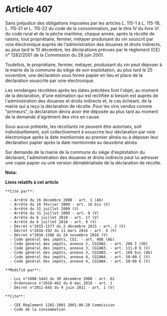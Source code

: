 # Article 407

Sans préjudice des obligations imposées par les articles L. 115-1 à L. 115-18, L. 115-21 et L. 115-22 du code de la
consommation, par le titre IV du livre VI du code rural et de la pêche maritime, chaque année, après la récolte de raisins,
tout propriétaire, fermier, métayer produisant du vin souscrit par voie électronique auprès de l'administration des douanes
et droits indirects, au plus tard le 10 décembre, les déclarations prévues par le règlement (CE) n° 1282/2001 de la
Commission du 28 juin 2001.

Toutefois, le propriétaire, fermier, métayer, produisant du vin peut déposer à la mairie de la commune du siège de son
exploitation, au plus tard le 25 novembre, une déclaration sous forme papier en lieu et place de la déclaration souscrite par
voie électronique. 

Les vendanges récoltées après les dates précitées font l'objet, au moment de la déclaration, d'une estimation qui est
rectifiée si besoin est auprès de l'administration des douanes et droits indirects et, le cas échéant, de la mairie qui a
reçu la déclaration de récolte. Pour les vins vendus comme "primeurs", la déclaration devra avoir été déposée au plus tard au
moment de la demande d'agrément des vins en cause.

Sous aucun prétexte, les récoltants ne peuvent être autorisés, soit individuellement, soit collectivement à souscrire leur
déclaration par voie électronique après la date mentionnée au premier alinéa ou à déposer leur déclaration papier après la
date mentionnée au deuxième alinéa.

Sur demande de la mairie de la commune du siège d'exploitation du déclarant, l'administration des douanes et droits indirects
peut lui adresser une copie papier ou une version dématérialisée de la déclaration de récolte.

**Nota:**



**Liens relatifs à cet article**

	**Cité par**:

	  - Arrêté du 16 décembre 2008 - art. 1 (Ab)
	  - Arrêté du 16 février 2009 - art. 16 bis (V)
	  - Arrêté du 31 juillet 2009 (V)
	  - Arrêté du 31 juillet 2009 - art. 9 (V)
	  - Arrêté du 6 juillet 2010 - art. 17 (V)
	  - Arrêté du 6 juillet 2010 - art. 9 (V)
	  - Décret n°2015-1577 du 2 décembre 2015 - art. 2 (V)
	  - Décret n°2016-292 du 11 mars 2016 - art. 4 (V)
	  - Décret n°2016-1586 du 24 novembre 2016 (V)
	  - Code général des impôts, CGI. - art. 408 (Ab)
	  - Code général des impôts, annexe 2, CGIAN2. - art. 286 I (VD)
	  - Code général des impôts, annexe 3, CGIAN3. - art. 111-0 D (V)
	  - Code général des impôts, annexe 3, CGIAN3. - art. 169 bis (Ab)
	  - Code général des impôts, annexe 4, CGIAN4. - art. 50-00 C (V)
	  - Code général des impôts, annexe 4, CGIAN4. - art. 50-00 E (V)

	**Modifié par**:

	  - Loi n°2008-1443 du 30 décembre 2008 - art. 62
	  - Ordonnance n°2010-462 du 6 mai 2010 - art. 1
	  - Décret n°2011-645 du 9 juin 2011 - art. 1 (V)

	**Cite**:

	  - CEE Règlement 1282-2001 2001-06-28 Commission
	  - Code de la consommation
